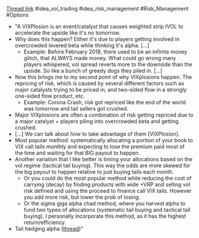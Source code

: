 
[Thread link](https://twitter.com/volatilityswan/status/1532912443529342976?s=21&t=rBPl52HCshup62keciDNQw)
#idea_vol_trading #idea_risk_management #Risk_Management #Options 

-   "A VIXPlosion is an event/catalyst that causes weighted strip IVOL to accelerate the upside like it's no tomorrow.
-   Why does this happen? Either it's due to players getting involved in overcrowded levered beta while thinking it's alpha. […]
	- Example: Before February 2018, there used to be an infinite money glitch, that ALWAYS made money. What could go wrong many players whispered, vol spread reverts more to the downside than the upside. So like a bunch of greedy dogs they piled in. […]
- Now this brings me to my second point of why VIXplosions happen. The repricing of risk, which is caused by several different factors such as major catalysts trying to be priced in, and two-sided flow in a strongly one-sided flow product, etc.
	- Example: Corona Crash, risk got repriced like the end of the world was tomorrow and tail sellers got crushed.
- Major VIXplosions are often a combination of risk getting repriced due to a major catalyst + players piling into overcrowded beta and getting crushed.
- [...] We can talk about how to take advantage of them [VIXPlosion].
-   Most popular method: systematically allocating a portion of your book to VIX call tails monthly and expecting to lose the premium paid most of the time and waiting for that BIG payout to happen.
- Another variation that I like better is timing your allocations based on the vol regime (tactical tail buying). This way the odds are more skewed for the big payout to happen relative to just buying tails each month.
	- Or you could do the most popular method while reducing the cost of carrying (decay) by finding products with wide +VRP and selling vol risk defined and using the proceed to finance call VIX tails. However you add more risk, but lower the prob of losing.
	- Or the sigma giga alpha chad method, where you harvest alpha to fund two types of allocations (systematic tail buying and tactical tail buying). I personally incorporate this method, as it has the highest return/efficiency.
-   Tail hedging alpha ([thread](onenote:#Tail%20hedging%20alpha&section-id={FD29084B-AA72-7948-A72D-CCF959DCDBBB}&page-id={F70FA061-294A-B246-8E99-24EF18EBF3F8}&end&base-path=https://d.docs.live.net/6d94afbf51158917/Documents/Markets/Twitter/VolSwan.one))"